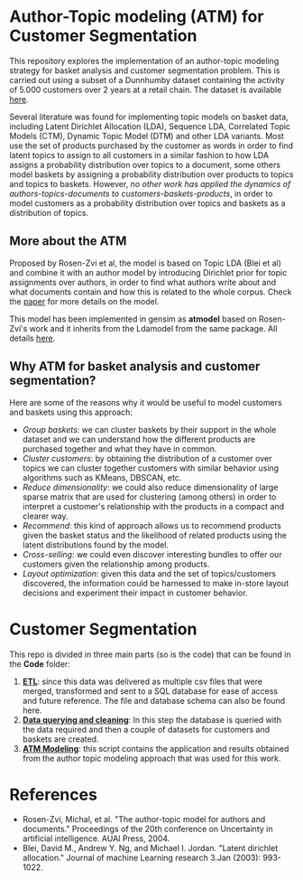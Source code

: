 # Author-Topic modeling (ATM) for Customer Segmentation

This repository explores the implementation of an author-topic modeling strategy for basket analysis and customer segmentation problem. This is carried out using a subset of a Dunnhumby dataset containing the activity of 5.000 customers over 2 years at a retail chain. The dataset is available [here](https://www.dunnhumby.com/careers/engineering/sourcefiles#).

Several literature was found for implementing topic models on basket data, including Latent Dirichlet Allocation (LDA), Sequence LDA, Correlated Topic Models (CTM), Dynamic Topic Model (DTM) and other LDA variants. Most use the set of products purchased by the customer as words in order to find latent topics to assign to all customers in a similar fashion to how LDA assigns a probability distribution over topics to a document, some others model baskets by assigning a probability distribution over products to topics and topics to baskets. However, *no other work has applied the dynamics of authors-topics-documents to customers-baskets-products*, in order to model customers as a probability distribution over topics and baskets as a distribution of topics.

## More about the ATM 

Proposed by Rosen-Zvi et al, the model is based on Topic LDA (Blei et al) and combine it with an author model by introducing Dirichlet prior for topic assignments over authors, in order to find what authors write about and what documents contain and how this is related to the whole corpus. Check the [paper](https://mimno.infosci.cornell.edu/info6150/readings/398.pdf) for more details on the model.

This model has been implemented in gensim as **atmodel** based on Rosen-Zvi's work and it inherits from the Ldamodel from the same package. All details [here](https://radimrehurek.com/gensim/models/atmodel.html).

## Why ATM for basket analysis and customer segmentation?

Here are some of the reasons why it would be useful to model customers and baskets using this approach:

- *Group baskets*: we can cluster baskets by their support in the whole dataset and we can understand how the different products are purchased together and what they have in common.
- *Cluster customers*: by obtaining the distribution of a customer over topics we can cluster together customers with similar behavior using algorithms such as KMeans, DBSCAN, etc.
- *Reduce dimensionality*: we could also reduce dimensionality of large sparse matrix that are used for clustering (among others) in order to interpret a customer's relationship with the products in a compact and clearer way.
- *Recommend*: this kind of approach allows us to recommend products given the basket status and the likelihood of related products using the latent distributions found by the model.
- *Cross-selling*: we could even discover interesting bundles to offer our customers given the relationship among products.
- *Layout optimization*: given this data and the set of topics/customers discovered, the information could be harnessed to make in-store layout decisions and experiment their impact in customer behavior. 


# Customer Segmentation

This repo is divided in three main parts (so is the code) that can be found in the **Code** folder:
1. [**ETL**](Code/ETL_Pipe.ipynb): since this data was delivered as multiple csv files that were merged, transformed and sent to a SQL database for ease of access and future reference. The file and database schema can also be found here.
2. [**Data querying and cleaning**](Code/DataCleaning.ipynb): In this step the database is queried with the data required and then a couple of datasets for customers and baskets are created.
3. [**ATM Modeling**](Code/ATM.ipynb): this script contains the application and results obtained from the author topic modeling approach that was used for this work.


# References

* Rosen-Zvi, Michal, et al. "The author-topic model for authors and documents." Proceedings of the 20th conference on Uncertainty in artificial intelligence. AUAI Press, 2004.
* Blei, David M., Andrew Y. Ng, and Michael I. Jordan. "Latent dirichlet allocation." Journal of machine Learning research 3.Jan (2003): 993-1022.